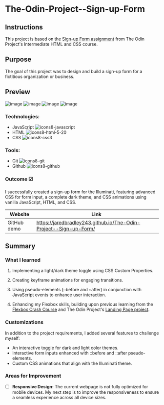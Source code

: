 # The-Odin-Project--Sign-up-Form

## Instructions
This project is based on the [Sign-up Form assignment](https://www.theodinproject.com/lessons/node-path-intermediate-html-and-css-sign-up-form) from The Odin Project's Intermediate HTML and CSS course.

## Purpose

The goal of this project was to design and build a sign-up form for a fictitious organization or business.
## Preview

![image](https://github.com/jaredbradley243/The-Odin-Project--Sign-up-Form/assets/107898107/cf23d788-a840-448a-a00c-e5ab6c1fdf51)
![image](https://github.com/jaredbradley243/The-Odin-Project--Sign-up-Form/assets/107898107/06fc01d6-8bb1-47c2-80fc-4d7291801160)
![image](https://github.com/jaredbradley243/The-Odin-Project--Sign-up-Form/assets/107898107/ff2c1b0c-3889-4961-9589-3f0c803e0fb3)
![image](https://github.com/jaredbradley243/The-Odin-Project--Sign-up-Form/assets/107898107/148848ac-2226-4d95-919f-a33c85d62372)


### Technologies:

* JavaScript ![icons8-javascript](https://user-images.githubusercontent.com/107898107/211131252-7d1364bd-b6c2-4e77-876c-d3c7b4ecf126.svg)
* HTML  ![icons8-html-5-20](https://user-images.githubusercontent.com/107898107/211131200-886e1ba5-3979-4083-a037-b9bffdbedc2d.svg)
* CSS ![icons8-css3](https://user-images.githubusercontent.com/107898107/211131340-f2d93c1f-30d0-4d7c-bd9d-78bf6dc99c95.svg)

### Tools:
* Git ![icons8-git](https://user-images.githubusercontent.com/107898107/211131596-fdb65679-35fb-4d60-8ca2-5ec536487391.svg)
* Github ![icons8-github](https://user-images.githubusercontent.com/107898107/211131605-60836c1f-9fe5-4567-a6f1-6afb2dfce9b6.svg)

### Outcome :ballot_box_with_check:
I successfully created a sign-up form for the Illuminati, featuring advanced CSS for form input, a complete dark theme, and CSS animations using vanilla JavaScript, HTML, and CSS.

| Website | Link | 
| ------------- | ------------- | 
| GitHub demo | https://jaredbradley243.github.io/The-Odin-Project--Sign-up-Form/ | ## Summary

## Summary

### What I learned

1. Implementing a light/dark theme toggle using CSS Custom Properties.

2. Creating keyframe animations for engaging transitions.

3. Using pseudo-elements (::before and ::after) in conjunction with JavaScript events to enhance user interaction.

4. Enhancing my Flexbox skills, building upon previous learning from the [Flexbox Crash Course](https://github.com/jaredbradley243/Flexbox-Crash-Course) and The Odin Project's [Landing Page project](https://github.com/jaredbradley243/The-Odin-Project---Landing-Page).

### Customizations
In addition to the project requirements, I added several features to challenge myself:
  * An interactive toggle for dark and light color themes.
  * Interactive form inputs enhanced with ::before and ::after pseudo-elements.
  * Custom CSS animations that align with the Illuminati theme.

### Areas for Improvement
- [ ] **Responsive Design:** The current webpage is not fully optimized for mobile devices. My next step is to improve the responsiveness to ensure a seamless experience across all device sizes.
